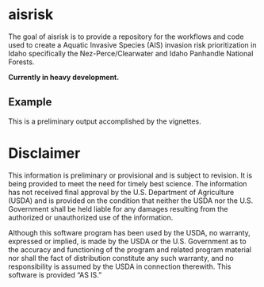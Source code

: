 
<!-- README.md is generated from README.Rmd. Please edit that file -->

# aisrisk

<!-- badges: start -->
<!-- badges: end -->

The goal of aisrisk is to provide a repository for the workflows and
code used to create a Aquatic Invasive Species (AIS) invasion risk
prioritization in Idaho specifically the Nez-Perce/Clearwater and Idaho
Panhandle National Forests.

**Currently in heavy development.**

## Example

This is a preliminary output accomplished by the vignettes.

# Disclaimer

This information is preliminary or provisional and is subject to
revision. It is being provided to meet the need for timely best science.
The information has not received final approval by the U.S. Department
of Agriculture (USDA) and is provided on the condition that neither the
USDA nor the U.S. Government shall be held liable for any damages
resulting from the authorized or unauthorized use of the information.

Although this software program has been used by the USDA, no warranty,
expressed or implied, is made by the USDA or the U.S. Government as to
the accuracy and functioning of the program and related program material
nor shall the fact of distribution constitute any such warranty, and no
responsibility is assumed by the USDA in connection therewith. This
software is provided “AS IS.”
